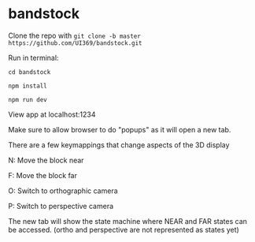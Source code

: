 # bandstock

Clone the repo with ```git clone -b master https://github.com/UI369/bandstock.git```

Run in terminal:

```cd bandstock```

```npm install```

```npm run dev```

View app at localhost:1234

Make sure to allow browser to do "popups" as it will open a new tab. 

There are a few keymappings that change aspects of the 3D display

N: Move the block near

F: Move the block far

O: Switch to orthographic camera

P: Switch to perspective camera

The new tab will show the state machine where NEAR and FAR states can be accessed. (ortho and perspective are not represented as states yet)
